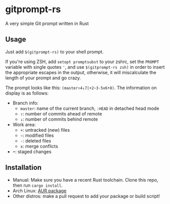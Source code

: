 # gitprompt-rs

A very simple Git prompt written in Rust

## Usage

Just add `$(gitprompt-rs)` to your shell prompt.

If you're using ZSH, add `setopt promptsubst` to your zshrc, set the `PROMPT`
variable with single quotes `'`, and use `$(gitprompt-rs zsh)` in order to
insert the appropriate escapes in the output, otherwise, it will miscalculate
the length of your prompt and go crazy.

The prompt looks like this: `(master↑4↓7|+2~3-5x6•8)`. The information on
display is as follows:
- Branch info:
  - `master`: name of the current branch, `:HEAD` in detached head mode
  - `↑`: number of commits ahead of remote
  - `↓`: number of commits behind remote
- Work area:
  - `+`: untracked (new) files
  - `~`: modified files
  - `-`: deleted files
  - `x`: merge conflicts
- `•`: staged changes

## Installation

- Manual: Make sure you have a recent Rust toolchain. Clone this repo, then run
  `cargo install`.
- Arch Linux: [AUR package](https://aur.archlinux.org/packages/gitprompt-rs/)
- Other distros: make a pull request to add your package or build script!
